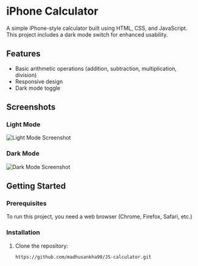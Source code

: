 # iPhone Calculator

A simple iPhone-style calculator built using HTML, CSS, and JavaScript. This project includes a dark mode switch for enhanced usability.

## Features

- Basic arithmetic operations (addition, subtraction, multiplication, division)
- Responsive design
- Dark mode toggle

## Screenshots

### Light Mode
![Light Mode Screenshot](JS-calculator/screenshots/light-mode.png)

### Dark Mode
![Dark Mode Screenshot](screenshots/dark_mode.png)

## Getting Started

### Prerequisites

To run this project, you need a web browser (Chrome, Firefox, Safari, etc.)

### Installation

1. Clone the repository:
   ```sh
   https://github.com/madhusankha90/JS-calculator.git
